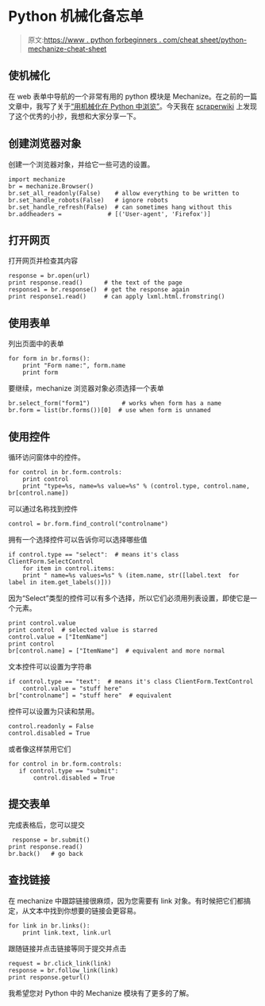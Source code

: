 # Python 机械化备忘单

> 原文:[https://www . python forbeginners . com/cheat sheet/python-mechanize-cheat-sheet](https://www.pythonforbeginners.com/cheatsheet/python-mechanize-cheat-sheet)

## 使机械化

在 web 表单中导航的一个非常有用的 python 模块是 Mechanize。在之前的一篇文章中，我写了关于[“用机械化在 Python 中浏览”](https://www.pythonforbeginners.com/python-on-the-web/browsing-in-python-with-mechanize "browingMechanize")。今天我在 [scraperwiki](https://views.scraperwiki.com/run/python_mechanize_cheat_sheet/ "scraperwiki") 上发现了这个优秀的小抄，我想和大家分享一下。

## 创建浏览器对象

创建一个浏览器对象，并给它一些可选的设置。

```
import mechanize
br = mechanize.Browser()
br.set_all_readonly(False)    # allow everything to be written to
br.set_handle_robots(False)   # ignore robots
br.set_handle_refresh(False)  # can sometimes hang without this
br.addheaders =   	      	# [('User-agent', 'Firefox')] 
```

## 打开网页

打开网页并检查其内容

```
response = br.open(url)
print response.read()      # the text of the page
response1 = br.response()  # get the response again
print response1.read()     # can apply lxml.html.fromstring() 
```

## 使用表单

列出页面中的表单

```
for form in br.forms():
    print "Form name:", form.name
    print form 
```

要继续，mechanize 浏览器对象必须选择一个表单

```
br.select_form("form1")         # works when form has a name
br.form = list(br.forms())[0]  # use when form is unnamed 
```

## 使用控件

循环访问窗体中的控件。

```
for control in br.form.controls:
    print control
    print "type=%s, name=%s value=%s" % (control.type, control.name, br[control.name]) 
```

可以通过名称找到控件

```
control = br.form.find_control("controlname") 
```

拥有一个选择控件可以告诉你可以选择哪些值

```
if control.type == "select":  # means it's class ClientForm.SelectControl
    for item in control.items:
    print " name=%s values=%s" % (item.name, str([label.text  for label in item.get_labels()])) 
```

因为“Select”类型的控件可以有多个选择，所以它们必须用列表设置，即使它是一个元素。

```
print control.value
print control  # selected value is starred
control.value = ["ItemName"]
print control
br[control.name] = ["ItemName"]  # equivalent and more normal 
```

文本控件可以设置为字符串

```
if control.type == "text":  # means it's class ClientForm.TextControl
    control.value = "stuff here"
br["controlname"] = "stuff here"  # equivalent 
```

控件可以设置为只读和禁用。

```
control.readonly = False
control.disabled = True 
```

或者像这样禁用它们

```
for control in br.form.controls:
   if control.type == "submit":
       control.disabled = True 
```

## 提交表单

完成表格后，您可以提交

```
 response = br.submit()
print response.read()
br.back()   # go back 
```

## 查找链接

在 mechanize 中跟踪链接很麻烦，因为您需要有 link 对象。有时候把它们都搞定，从文本中找到你想要的链接会更容易。

```
for link in br.links():
    print link.text, link.url 
```

跟随链接并点击链接等同于提交并点击

```
request = br.click_link(link)
response = br.follow_link(link)
print response.geturl() 
```

我希望您对 Python 中的 Mechanize 模块有了更多的了解。